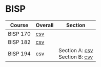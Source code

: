 # BISP

| Course | Overall | Section |
| ------ | ------- | ------- |
| BISP 170 | [csv](https://github.com/UCSD-Historical-Enrollment-Data/2024Spring/blob/main/overall/BISP%20170.csv) |  |
| BISP 182 | [csv](https://github.com/UCSD-Historical-Enrollment-Data/2024Spring/blob/main/overall/BISP%20182.csv) |  |
| BISP 194 | [csv](https://github.com/UCSD-Historical-Enrollment-Data/2024Spring/blob/main/overall/BISP%20194.csv) | Section A: [csv](https://github.com/UCSD-Historical-Enrollment-Data/2024Spring/blob/main/section/BISP%20194_A.csv)<br>Section B: [csv](https://github.com/UCSD-Historical-Enrollment-Data/2024Spring/blob/main/section/BISP%20194_B.csv) |
